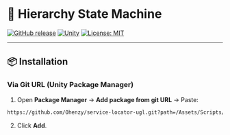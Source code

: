 ﻿# 🚀 Hierarchy State Machine

[![GitHub release](https://img.shields.io/badge/version-v1.0.0-blue)](https://github.com/Ohenzy/event-bus-ugl/releases/tag/v1.0.0)
[![Unity](https://img.shields.io/badge/Unity-black.svg?logo=unity)](https://unity.com)
[![License: MIT](https://img.shields.io/badge/License-MIT-green.svg)](https://opensource.org/licenses/MIT)

---

## 📦 **Installation**
### **Via Git URL (Unity Package Manager)**
1. Open **Package Manager** → **Add package from git URL** → Paste:<br>
```md
https://github.com/Ohenzy/service-locator-ugl.git?path=/Assets/Scripts/ServiceLocator/#v1.0.0
```

2. Click **Add**.

